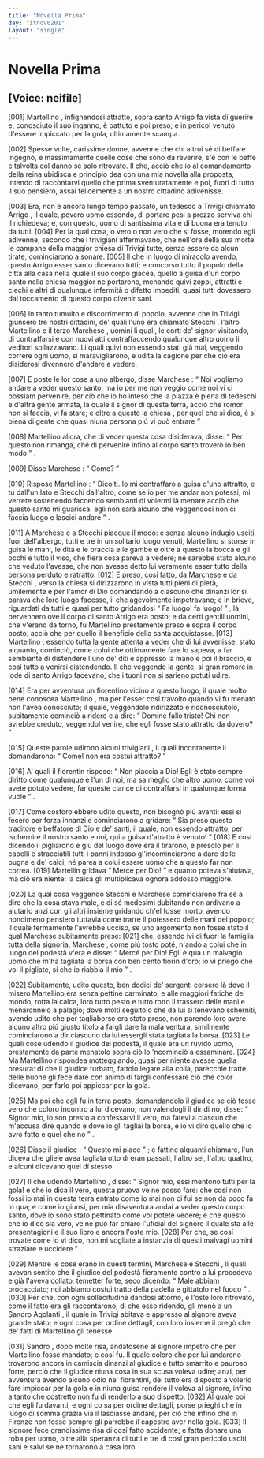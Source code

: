 ```yaml
---
title: "Novella Prima"
day: "itnov0201"
layout: "single"
---
```

<div id="nov0201" type="novella" who="neifile">
 <h1>
  Novella Prima
 </h1>
 <p>
  <h2>
   [Voice: neifile]
  </h2>
 </p>
 <argument>
  <p>
   <a name="p02010001">
    [001]
   </a>
   <name persref="martellino" type="person">
    Martellino
   </name>
   , infignendosi attratto, sopra
   <name persref="santoarrigo" type="person">
    santo Arrigo
   </name>
   fa vista di guerire e, conosciuto il suo inganno, &egrave; battuto e poi preso; e in pericol venuto d'essere impiccato per la gola, ultimamente scampa.
  </p>
 </argument>
 <div3 type="commentary" who="neifile">
  <p>
   <a name="p02010002">
    [002]
   </a>
   Spesse volte, carissime donne, avvenne che chi altrui s&eacute; di beffare ingegn&ograve;, e massimamente quelle cose che sono da reverire, s'&egrave; con le beffe e talvolta col danno s&eacute; solo ritrovato. Il che, acci&ograve; che io al comandamento della reina ubidisca e principio dea con una mia novella alla proposta, intendo di raccontarvi quello che prima sventuratamente e poi, fuori di tutto il suo pensiero, assai felicemente a un nostro cittadino adivenisse.
  </p>
 </div3>
 <p>
  <a name="p02010003">
   [003]
  </a>
  Era, non &egrave; ancora lungo tempo passato, un tedesco a
  <name placeref="treviso" type="place">
   Trivigi
  </name>
  chiamato
  <name persref="santoarrigo" type="person">
   Arrigo
  </name>
  , il quale, povero uomo essendo, di portare pesi a prezzo serviva chi il richiedeva; e, con questo, uomo di santissima vita e di buona era tenuto da tutti.
  <a name="p02010004">
   [004]
  </a>
  Per la qual cosa, o vero o non vero che si fosse, morendo egli adivenne, secondo che i trivigiani affermavano, che nell'ora della sua morte le campane della
  <name placeref="duomotreviso-0201" type="place">
   maggior chiesa
  </name>
  di
  <name placeref="treviso" type="place">
   Trivigi
  </name>
  tutte, senza essere da alcun tirate, cominciarono a sonare.
  <a name="p02010005">
   [005]
  </a>
  Il che in luogo di miracolo avendo, questo
  <name persref="santoarrigo" type="person">
   Arrigo
  </name>
  esser santo dicevano tutti; e concorso tutto il popolo della citt&agrave; alla casa nella quale il suo corpo giacea, quello a guisa d'un corpo santo nella chiesa maggior ne portarono, menando quivi zoppi, attratti e ciechi e altri di qualunque infermit&agrave; o difetto impediti, quasi tutti dovessero dal toccamento di questo corpo divenir sani.
 </p>
 <p>
  <a name="p02010006">
   [006]
  </a>
  In tanto tumulto e discorrimento di popolo, avvenne che in
  <name placeref="treviso" type="place">
   Trivigi
  </name>
  giunsero tre nostri cittadini, de' quali l'uno era chiamato
  <name persref="stecchi" type="person">
   Stecchi
  </name>
  , l'altro
  <name persref="martellino" type="person">
   Martellino
  </name>
  e il terzo
  <name persref="marchese" type="person">
   Marchese
  </name>
  , uomini li quali, le corti de' signor visitando, di contraffarsi e con nuovi atti contraffaccendo qualunque altro uomo li veditori sollazzavano. Li quali quivi non essendo stati gi&agrave; mai, veggendo correre ogni uomo, si maravigliarono, e udita la cagione per che ci&ograve; era disiderosi divennero d'andare a vedere.
 </p>
 <p>
  <a name="p02010007">
   [007]
  </a>
  E poste le lor cose a uno albergo, disse
  <name persref="marchese" type="person">
   Marchese
  </name>
  :
  <q direct="unspecified" who="marchese">
   Noi vogliamo andare a veder questo santo, ma io per me non veggio come noi vi ci possiam pervenire, per ci&ograve; che io ho inteso che la piazza &egrave; piena di tedeschi e d'altra gente armata, la quale il signor di questa terra, acci&ograve; che romor non si faccia, vi fa stare; e oltre a questo la
   <name placeref="duomotreviso-0201" type="place">
    chiesa
   </name>
   , per quel che si dica, &egrave; s&iacute; piena di gente che quasi niuna persona pi&uacute; vi pu&ograve; entrare
  </q>
  .
 </p>
 <p>
  <a name="p02010008">
   [008]
  </a>
  <name persref="martellino" type="person">
   Martellino
  </name>
  allora, che di veder questa cosa disiderava, disse:
  <q direct="unspecified" who="martellino">
   Per questo non rimanga, ch&eacute; di pervenire infino al corpo santo trover&ograve; io ben modo
  </q>
  .
 </p>
 <p>
  <a name="p02010009">
   [009]
  </a>
  Disse
  <name persref="marchese" type="person">
   Marchese
  </name>
  :
  <q direct="unspecified" who="marchese">
   Come?
  </q>
 </p>
 <p>
  <a name="p02010010">
   [010]
  </a>
  Rispose
  <name persref="martellino" type="person">
   Martellino
  </name>
  :
  <q direct="unspecified" who="martellino">
   Dicolti. Io mi contraffar&ograve; a guisa d'uno attratto, e tu dall'un lato e
   <name persref="stecchi" type="person">
    Stecchi
   </name>
   dall'altro, come se io per me andar non potessi, mi verrete sostenendo faccendo sembianti di volermi l&agrave; menare acci&ograve; che questo santo mi guarisca: egli non sar&agrave; alcuno che veggendoci non ci faccia luogo e lascici andare
  </q>
  .
 </p>
 <p>
  <a name="p02010011">
   [011]
  </a>
  A
  <name persref="marchese" type="person">
   Marchese
  </name>
  e a
  <name persref="stecchi" type="person">
   Stecchi
  </name>
  piacque il modo: e senza alcuno indugio usciti fuor dell'albergo, tutti e tre in un solitario luogo venuti,
  <name persref="martellino" type="person">
   Martellino
  </name>
  si storse in guisa le mani, le dita e le braccia e le gambe e oltre a questo la bocca e gli occhi e tutto il viso, che fiera cosa pareva a vedere; n&eacute; sarebbe stato alcuno che veduto l'avesse, che non avesse detto lui veramente esser tutto della persona perduto e ratratto.
  <a name="p02010012">
   [012]
  </a>
  E preso, cos&iacute; fatto, da
  <name persref="marchese" type="person">
   Marchese
  </name>
  e da
  <name persref="stecchi" type="person">
   Stecchi
  </name>
  , verso la
  <name placeref="duomotreviso-0201" type="place">
   chiesa
  </name>
  si dirizzarono in vista tutti pieni di piet&agrave;, umilemente e per l'amor di Dio domandando a ciascuno che dinanzi lor si parava che loro luogo facesse, il che agevolmente impetravano; e in brieve, riguardati da tutti e quasi per tutto gridandosi
  <q direct="unspecified" who="marchese stecchi">
   Fa luogo! fa luogo!
  </q>
  , l&agrave; pervennero ove il corpo di
  <name persref="santoarrigo" type="person">
   santo Arrigo
  </name>
  era posto; e da certi gentili uomini, che v'erano da torno, fu
  <name persref="martellino" type="person">
   Martellino
  </name>
  prestamente preso e sopra il corpo posto, acci&ograve; che per quello il beneficio della sant&agrave; acquistasse.
  <a name="p02010013">
   [013]
  </a>
  <name persref="martellino" type="person">
   Martellino
  </name>
  , essendo tutta la gente attenta a veder che di lui avvenisse, stato alquanto, cominci&ograve;, come colui che ottimamente fare lo sapeva, a far sembiante di distendere l'uno de' diti e appresso la mano e poi il braccio, e cos&iacute; tutto a venirsi distendendo. Il che veggendo la gente, s&iacute; gran romore in lode di
  <name persref="santoarrigo" type="person">
   santo Arrigo
  </name>
  facevano, che i tuoni non si sarieno potuti udire.
 </p>
 <p>
  <a name="p02010014">
   [014]
  </a>
  Era per avventura un
  <name persref="fiorentino-0201" type="person">
   fiorentino
  </name>
  vicino a questo luogo, il quale molto bene conoscea
  <name persref="martellino" type="person">
   Martellino
  </name>
  , ma per l'esser cos&iacute; travolto quando vi fu menato non l'avea conosciuto; il quale, veggendolo ridirizzato e riconosciutolo, subitamente cominci&ograve; a ridere e a dire:
  <q direct="unspecified" who="fiorentino-0201">
   Domine fallo tristo! Chi non avrebbe creduto, veggendol venire, che egli fosse stato attratto da dovero?
  </q>
 </p>
 <p>
  <a name="p02010015">
   [015]
  </a>
  Queste parole udirono alcuni
  <name persref="trivigiani-0201" type="person">
   trivigiani
  </name>
  , li quali incontanente il domandarono:
  <q direct="unspecified" who="trivigiani-0201">
   Come! non era costui attratto?
  </q>
 </p>
 <p>
  <a name="p02010016">
   [016]
  </a>
  A' quali il
  <name persref="fiorentino-0201" type="person">
   fiorentin
  </name>
  rispose:
  <q direct="unspecified" who="fiorentino-0201">
   Non piaccia a Dio! Egli &egrave; stato sempre diritto come qualunque &egrave; l'un di noi, ma sa meglio che altro uomo, come voi avete potuto vedere, far queste ciance di contraffarsi in qualunque forma vuole
  </q>
  .
 </p>
 <p>
  <a name="p02010017">
   [017]
  </a>
  Come costoro ebbero udito questo, non bisogn&ograve; pi&uacute; avanti: essi si fecero per forza innanzi e cominciarono a gridare:
  <q direct="unspecified" who="trivigiani-0201">
   Sia preso questo traditore e beffatore di Dio e de' santi, il quale, non essendo attratto, per ischernire il nostro santo e noi, qui a guisa d'atratto &egrave; venuto!
  </q>
  <a name="p02010018">
   [018]
  </a>
  E cos&iacute; dicendo il pigliarono e gi&uacute; del luogo dove era il tirarono, e presolo per li capelli e stracciatili tutti i panni indosso gl'incominciarono a dare delle pugna e de' calci; n&eacute; parea a colui essere uomo che a questo far non correa.
  <a name="p02010019">
   [019]
  </a>
  <name persref="martellino" type="person">
   Martellin
  </name>
  gridava
  <q direct="unspecified" who="martellino">
   Merc&eacute; per Dio!
  </q>
  e quanto poteva s'aiutava, ma ci&ograve; era niente: la calca gli multiplicava ognora addosso maggiore.
 </p>
 <p>
  <a name="p02010020">
   [020]
  </a>
  La qual cosa veggendo
  <name persref="stecchi" type="person">
   Stecchi
  </name>
  e
  <name persref="marchese" type="person">
   Marchese
  </name>
  cominciarono fra s&eacute; a dire che la cosa stava male, e di s&eacute; medesimi dubitando non ardivano a aiutarlo anzi con gli altri insieme gridando ch'el fosse morto, avendo nondimeno pensiero tuttavia come trarre il potessero delle mani del popolo; il quale fermamente l'avrebbe ucciso, se uno argomento non fosse stato il qual
  <name persref="marchese" type="person">
   Marchese
  </name>
  subitamente prese:
  <a name="p02010021">
   [021]
  </a>
  che, essendo ivi di fuori la famiglia tutta della signoria,
  <name persref="marchese" type="person">
   Marchese
  </name>
  , come pi&uacute; tosto pot&eacute;, n'and&ograve; a colui che in luogo del podest&agrave; v'era e disse:
  <q direct="unspecified" who="marchese">
   Merc&eacute; per Dio! Egli &egrave; qua un malvagio uomo che m'ha tagliata la borsa con ben cento fiorin d'oro; io vi priego che voi il pigliate, s&iacute; che io riabbia il mio
  </q>
  .
 </p>
 <p>
  <a name="p02010022">
   [022]
  </a>
  Subitamente, udito questo, ben dodici de' sergenti corsero l&agrave; dove il misero
  <name persref="martellino" type="person">
   Martellino
  </name>
  era senza pettine carminato, e alle maggiori fatiche del mondo, rotta la calca, loro tutto pesto e tutto rotto il trassero delle mani e menaronnelo a palagio; dove molti seguitolo che da lui si tenevano scherniti, avendo udito che per tagliaborse era stato preso, non parendo loro avere alcuno altro pi&uacute; giusto titolo a fargli dare la mala ventura, similmente cominciarono a dir ciascuno da lui essergli stata tagliata la borsa.
  <a name="p02010023">
   [023]
  </a>
  Le quali cose udendo il
  <name persref="giudice-0201" type="person">
   giudice
  </name>
  del podest&agrave;, il quale era un ruvido uomo, prestamente da parte menatolo sopra ci&ograve; lo 'ncominci&ograve; a essaminare.
  <a name="p02010024">
   [024]
  </a>
  Ma
  <name persref="martellino" type="person">
   Martellino
  </name>
  rispondea motteggiando, quasi per niente avesse quella presura: di che il giudice turbato, fattolo legare alla colla, parecchie tratte delle buone gli fece dare con animo di fargli confessare ci&ograve; che color dicevano, per farlo poi appiccar per la gola.
 </p>
 <p>
  <a name="p02010025">
   [025]
  </a>
  Ma poi che egli fu in terra posto, domandandolo il
  <name persref="giudice-0201" type="person">
   giudice
  </name>
  se ci&ograve; fosse vero che coloro incontro a lui dicevano, non valendogli il dir di no, disse:
  <q direct="unspecified" who="martellino">
   Signor mio, io son presto a confessarvi il vero, ma fatevi a ciascun che m'accusa dire quando e dove io gli tagliai la borsa, e io vi dir&ograve; quello che io avr&ograve; fatto e quel che no
  </q>
  .
 </p>
 <p>
  <a name="p02010026">
   [026]
  </a>
  Disse il
  <name persref="giudice-0201" type="person">
   giudice
  </name>
  :
  <q direct="unspecified" who="giudice-0201">
   Questo mi piace
  </q>
  ; e fattine alquanti chiamare, l'un diceva che gliele avea tagliata otto d&iacute; eran passati, l'altro sei, l'altro quattro, e alcuni dicevano quel d&iacute; stesso.
 </p>
 <p>
  <a name="p02010027">
   [027]
  </a>
  Il che udendo
  <name persref="martellino" type="person">
   Martellino
  </name>
  , disse:
  <q direct="unspecified" who="martellino">
   Signor mio, essi mentono tutti per la gola! e che io dica il vero, questa pruova ve ne posso fare: che cos&iacute; non fossi io mai in questa terra entrato come io mai non ci fui se non da poco fa in qua; e come io giunsi, per mia disaventura andai a veder questo corpo santo, dove io sono stato pettinato come voi potete vedere; e che questo che io dico sia vero, ve ne pu&ograve; far chiaro l'uficial del signore il quale sta alle presentagioni e il suo libro e ancora l'oste mio.
   <a name="p02010028">
    [028]
   </a>
   Per che, se cos&iacute; trovate come io vi dico, non mi vogliate a instanzia di questi malvagi uomini straziare e uccidere
  </q>
  .
 </p>
 <p>
  <a name="p02010029">
   [029]
  </a>
  Mentre le cose erano in questi termini,
  <name persref="marchese" type="person">
   Marchese
  </name>
  e
  <name persref="stecchi" type="person">
   Stecchi
  </name>
  , li quali avevan sentito che il
  <name persref="giudice-0201" type="person">
   giudice
  </name>
  del podest&agrave; fieramente contro a lui procedeva e gi&agrave; l'aveva collato, temetter forte, seco dicendo:
  <q direct="unspecified" who="marchese stecchi">
   Male abbiam procacciato; noi abbiamo costui tratto della padella e gittatolo nel fuoco
  </q>
  .
  <a name="p02010030">
   [030]
  </a>
  Per che, con ogni sollecitudine dandosi attorno, e l'oste loro ritrovato, come il fatto era gli raccontarono; di che esso ridendo, gli men&ograve; a un
  <name persref="sandroagolanti" type="person">
   Sandro Agolanti
  </name>
  , il quale in
  <name placeref="treviso" type="place">
   Trivigi
  </name>
  abitava e appresso al signore aveva grande stato; e ogni cosa per ordine dettagli, con loro insieme il preg&ograve; che de' fatti di
  <name persref="martellino" type="person">
   Martellino
  </name>
  gli tenesse.
 </p>
 <p>
  <a name="p02010031">
   [031]
  </a>
  <name persref="sandroagolanti" type="person">
   Sandro
  </name>
  , dopo molte risa, andatosene al signore impetr&ograve; che per
  <name persref="martellino" type="person">
   Martellino
  </name>
  fosse mandato; e cos&iacute; fu. Il quale coloro che per lui andarono trovarono ancora in camiscia dinanzi al
  <name persref="giudice-0201" type="person">
   giudice
  </name>
  e tutto smarrito e pauroso forte, perci&ograve; che il
  <name persref="giudice-0201" type="person">
   giudice
  </name>
  niuna cosa in sua scusa voleva udire; anzi, per avventura avendo alcuno odio ne' fiorentini, del tutto era disposto a volerlo fare impiccar per la gola e in niuna guisa rendere il voleva al signore, infino a tanto che costretto non fu di renderlo a suo dispetto.
  <a name="p02010032">
   [032]
  </a>
  Al quale poi che egli fu davanti, e ogni co sa per ordine dettagli, porse prieghi che in luogo di somma grazia via il lasciasse andare, per ci&ograve; che infino che in
  <name placeref="firenze" type="place">
   Firenze
  </name>
  non fosse sempre gli parrebbe il capestro aver nella gola.
  <a name="p02010033">
   [033]
  </a>
  Il signore fece grandissime risa di cos&iacute; fatto accidente; e fatta donare una roba per uomo, oltre alla speranza di tutti e tre di cos&iacute; gran pericolo usciti, sani e salvi se ne tornarono a casa loro.
 </p>
</div>